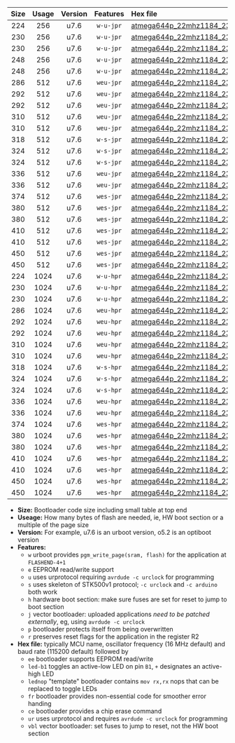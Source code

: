 |Size|Usage|Version|Features|Hex file|
|:-:|:-:|:-:|:-:|:--|
|224|256|u7.6|`w-u-jpr`|[atmega644p_22mhz1184_230400bps_ur_vbl.hex](https://raw.githubusercontent.com/stefanrueger/urboot/main/atmega644p_22mhz1184_230400bps_ur_vbl.hex)|
|230|256|u7.6|`w-u-jpr`|[atmega644p_22mhz1184_230400bps_led+b0_ur_vbl.hex](https://raw.githubusercontent.com/stefanrueger/urboot/main/atmega644p_22mhz1184_230400bps_led+b0_ur_vbl.hex)|
|230|256|u7.6|`w-u-jpr`|[atmega644p_22mhz1184_230400bps_lednop_ur_vbl.hex](https://raw.githubusercontent.com/stefanrueger/urboot/main/atmega644p_22mhz1184_230400bps_lednop_ur_vbl.hex)|
|248|256|u7.6|`w-u-jpr`|[atmega644p_22mhz1184_230400bps_led+b0_fr_ur_vbl.hex](https://raw.githubusercontent.com/stefanrueger/urboot/main/atmega644p_22mhz1184_230400bps_led+b0_fr_ur_vbl.hex)|
|248|256|u7.6|`w-u-jpr`|[atmega644p_22mhz1184_230400bps_lednop_fr_ur_vbl.hex](https://raw.githubusercontent.com/stefanrueger/urboot/main/atmega644p_22mhz1184_230400bps_lednop_fr_ur_vbl.hex)|
|286|512|u7.6|`weu-jpr`|[atmega644p_22mhz1184_230400bps_ee_ur_vbl.hex](https://raw.githubusercontent.com/stefanrueger/urboot/main/atmega644p_22mhz1184_230400bps_ee_ur_vbl.hex)|
|292|512|u7.6|`weu-jpr`|[atmega644p_22mhz1184_230400bps_ee_led+b0_ur_vbl.hex](https://raw.githubusercontent.com/stefanrueger/urboot/main/atmega644p_22mhz1184_230400bps_ee_led+b0_ur_vbl.hex)|
|292|512|u7.6|`weu-jpr`|[atmega644p_22mhz1184_230400bps_ee_lednop_ur_vbl.hex](https://raw.githubusercontent.com/stefanrueger/urboot/main/atmega644p_22mhz1184_230400bps_ee_lednop_ur_vbl.hex)|
|310|512|u7.6|`weu-jpr`|[atmega644p_22mhz1184_230400bps_ee_led+b0_fr_ur_vbl.hex](https://raw.githubusercontent.com/stefanrueger/urboot/main/atmega644p_22mhz1184_230400bps_ee_led+b0_fr_ur_vbl.hex)|
|310|512|u7.6|`weu-jpr`|[atmega644p_22mhz1184_230400bps_ee_lednop_fr_ur_vbl.hex](https://raw.githubusercontent.com/stefanrueger/urboot/main/atmega644p_22mhz1184_230400bps_ee_lednop_fr_ur_vbl.hex)|
|318|512|u7.6|`w-s-jpr`|[atmega644p_22mhz1184_230400bps_vbl.hex](https://raw.githubusercontent.com/stefanrueger/urboot/main/atmega644p_22mhz1184_230400bps_vbl.hex)|
|324|512|u7.6|`w-s-jpr`|[atmega644p_22mhz1184_230400bps_led+b0_vbl.hex](https://raw.githubusercontent.com/stefanrueger/urboot/main/atmega644p_22mhz1184_230400bps_led+b0_vbl.hex)|
|324|512|u7.6|`w-s-jpr`|[atmega644p_22mhz1184_230400bps_lednop_vbl.hex](https://raw.githubusercontent.com/stefanrueger/urboot/main/atmega644p_22mhz1184_230400bps_lednop_vbl.hex)|
|336|512|u7.6|`weu-jpr`|[atmega644p_22mhz1184_230400bps_ee_led+b0_fr_ce_ur_vbl.hex](https://raw.githubusercontent.com/stefanrueger/urboot/main/atmega644p_22mhz1184_230400bps_ee_led+b0_fr_ce_ur_vbl.hex)|
|336|512|u7.6|`weu-jpr`|[atmega644p_22mhz1184_230400bps_ee_lednop_fr_ce_ur_vbl.hex](https://raw.githubusercontent.com/stefanrueger/urboot/main/atmega644p_22mhz1184_230400bps_ee_lednop_fr_ce_ur_vbl.hex)|
|374|512|u7.6|`wes-jpr`|[atmega644p_22mhz1184_230400bps_ee_vbl.hex](https://raw.githubusercontent.com/stefanrueger/urboot/main/atmega644p_22mhz1184_230400bps_ee_vbl.hex)|
|380|512|u7.6|`wes-jpr`|[atmega644p_22mhz1184_230400bps_ee_led+b0_vbl.hex](https://raw.githubusercontent.com/stefanrueger/urboot/main/atmega644p_22mhz1184_230400bps_ee_led+b0_vbl.hex)|
|380|512|u7.6|`wes-jpr`|[atmega644p_22mhz1184_230400bps_ee_lednop_vbl.hex](https://raw.githubusercontent.com/stefanrueger/urboot/main/atmega644p_22mhz1184_230400bps_ee_lednop_vbl.hex)|
|410|512|u7.6|`wes-jpr`|[atmega644p_22mhz1184_230400bps_ee_led+b0_fr_vbl.hex](https://raw.githubusercontent.com/stefanrueger/urboot/main/atmega644p_22mhz1184_230400bps_ee_led+b0_fr_vbl.hex)|
|410|512|u7.6|`wes-jpr`|[atmega644p_22mhz1184_230400bps_ee_lednop_fr_vbl.hex](https://raw.githubusercontent.com/stefanrueger/urboot/main/atmega644p_22mhz1184_230400bps_ee_lednop_fr_vbl.hex)|
|450|512|u7.6|`wes-jpr`|[atmega644p_22mhz1184_230400bps_ee_led+b0_fr_ce_vbl.hex](https://raw.githubusercontent.com/stefanrueger/urboot/main/atmega644p_22mhz1184_230400bps_ee_led+b0_fr_ce_vbl.hex)|
|450|512|u7.6|`wes-jpr`|[atmega644p_22mhz1184_230400bps_ee_lednop_fr_ce_vbl.hex](https://raw.githubusercontent.com/stefanrueger/urboot/main/atmega644p_22mhz1184_230400bps_ee_lednop_fr_ce_vbl.hex)|
|224|1024|u7.6|`w-u-hpr`|[atmega644p_22mhz1184_230400bps_ur.hex](https://raw.githubusercontent.com/stefanrueger/urboot/main/atmega644p_22mhz1184_230400bps_ur.hex)|
|230|1024|u7.6|`w-u-hpr`|[atmega644p_22mhz1184_230400bps_led+b0_ur.hex](https://raw.githubusercontent.com/stefanrueger/urboot/main/atmega644p_22mhz1184_230400bps_led+b0_ur.hex)|
|230|1024|u7.6|`w-u-hpr`|[atmega644p_22mhz1184_230400bps_lednop_ur.hex](https://raw.githubusercontent.com/stefanrueger/urboot/main/atmega644p_22mhz1184_230400bps_lednop_ur.hex)|
|286|1024|u7.6|`weu-hpr`|[atmega644p_22mhz1184_230400bps_ee_ur.hex](https://raw.githubusercontent.com/stefanrueger/urboot/main/atmega644p_22mhz1184_230400bps_ee_ur.hex)|
|292|1024|u7.6|`weu-hpr`|[atmega644p_22mhz1184_230400bps_ee_led+b0_ur.hex](https://raw.githubusercontent.com/stefanrueger/urboot/main/atmega644p_22mhz1184_230400bps_ee_led+b0_ur.hex)|
|292|1024|u7.6|`weu-hpr`|[atmega644p_22mhz1184_230400bps_ee_lednop_ur.hex](https://raw.githubusercontent.com/stefanrueger/urboot/main/atmega644p_22mhz1184_230400bps_ee_lednop_ur.hex)|
|310|1024|u7.6|`weu-hpr`|[atmega644p_22mhz1184_230400bps_ee_led+b0_fr_ur.hex](https://raw.githubusercontent.com/stefanrueger/urboot/main/atmega644p_22mhz1184_230400bps_ee_led+b0_fr_ur.hex)|
|310|1024|u7.6|`weu-hpr`|[atmega644p_22mhz1184_230400bps_ee_lednop_fr_ur.hex](https://raw.githubusercontent.com/stefanrueger/urboot/main/atmega644p_22mhz1184_230400bps_ee_lednop_fr_ur.hex)|
|318|1024|u7.6|`w-s-hpr`|[atmega644p_22mhz1184_230400bps.hex](https://raw.githubusercontent.com/stefanrueger/urboot/main/atmega644p_22mhz1184_230400bps.hex)|
|324|1024|u7.6|`w-s-hpr`|[atmega644p_22mhz1184_230400bps_led+b0.hex](https://raw.githubusercontent.com/stefanrueger/urboot/main/atmega644p_22mhz1184_230400bps_led+b0.hex)|
|324|1024|u7.6|`w-s-hpr`|[atmega644p_22mhz1184_230400bps_lednop.hex](https://raw.githubusercontent.com/stefanrueger/urboot/main/atmega644p_22mhz1184_230400bps_lednop.hex)|
|336|1024|u7.6|`weu-hpr`|[atmega644p_22mhz1184_230400bps_ee_led+b0_fr_ce_ur.hex](https://raw.githubusercontent.com/stefanrueger/urboot/main/atmega644p_22mhz1184_230400bps_ee_led+b0_fr_ce_ur.hex)|
|336|1024|u7.6|`weu-hpr`|[atmega644p_22mhz1184_230400bps_ee_lednop_fr_ce_ur.hex](https://raw.githubusercontent.com/stefanrueger/urboot/main/atmega644p_22mhz1184_230400bps_ee_lednop_fr_ce_ur.hex)|
|374|1024|u7.6|`wes-hpr`|[atmega644p_22mhz1184_230400bps_ee.hex](https://raw.githubusercontent.com/stefanrueger/urboot/main/atmega644p_22mhz1184_230400bps_ee.hex)|
|380|1024|u7.6|`wes-hpr`|[atmega644p_22mhz1184_230400bps_ee_led+b0.hex](https://raw.githubusercontent.com/stefanrueger/urboot/main/atmega644p_22mhz1184_230400bps_ee_led+b0.hex)|
|380|1024|u7.6|`wes-hpr`|[atmega644p_22mhz1184_230400bps_ee_lednop.hex](https://raw.githubusercontent.com/stefanrueger/urboot/main/atmega644p_22mhz1184_230400bps_ee_lednop.hex)|
|410|1024|u7.6|`wes-hpr`|[atmega644p_22mhz1184_230400bps_ee_led+b0_fr.hex](https://raw.githubusercontent.com/stefanrueger/urboot/main/atmega644p_22mhz1184_230400bps_ee_led+b0_fr.hex)|
|410|1024|u7.6|`wes-hpr`|[atmega644p_22mhz1184_230400bps_ee_lednop_fr.hex](https://raw.githubusercontent.com/stefanrueger/urboot/main/atmega644p_22mhz1184_230400bps_ee_lednop_fr.hex)|
|450|1024|u7.6|`wes-hpr`|[atmega644p_22mhz1184_230400bps_ee_led+b0_fr_ce.hex](https://raw.githubusercontent.com/stefanrueger/urboot/main/atmega644p_22mhz1184_230400bps_ee_led+b0_fr_ce.hex)|
|450|1024|u7.6|`wes-hpr`|[atmega644p_22mhz1184_230400bps_ee_lednop_fr_ce.hex](https://raw.githubusercontent.com/stefanrueger/urboot/main/atmega644p_22mhz1184_230400bps_ee_lednop_fr_ce.hex)|

- **Size:** Bootloader code size including small table at top end
- **Useage:** How many bytes of flash are needed, ie, HW boot section or a multiple of the page size
- **Version:** For example, u7.6 is an urboot version, o5.2 is an optiboot version
- **Features:**
  + `w` urboot provides `pgm_write_page(sram, flash)` for the application at `FLASHEND-4+1`
  + `e` EEPROM read/write support
  + `u` uses urprotocol requiring `avrdude -c urclock` for programming
  + `s` uses skeleton of STK500v1 protocol; `-c urclock` and `-c arduino` both work
  + `h` hardware boot section: make sure fuses are set for reset to jump to boot section
  + `j` vector bootloader: uploaded applications *need to be patched externally*, eg, using `avrdude -c urclock`
  + `p` bootloader protects itself from being overwritten
  + `r` preserves reset flags for the application in the register R2
- **Hex file:** typically MCU name, oscillator frequency (16 MHz default) and baud rate (115200 default) followed by
  + `ee` bootloader supports EEPROM read/write
  + `led-b1` toggles an active-low LED on pin `B1`, `+` designates an active-high LED
  + `lednop` "template" bootloader contains `mov rx,rx` nops that can be replaced to toggle LEDs
  + `fr` bootloader provides non-essential code for smoother error handing
  + `ce` bootloader provides a chip erase command
  + `ur` uses urprotocol and requires `avrdude -c urclock` for programming
  + `vbl` vector bootloader: set fuses to jump to reset, not the HW boot section
